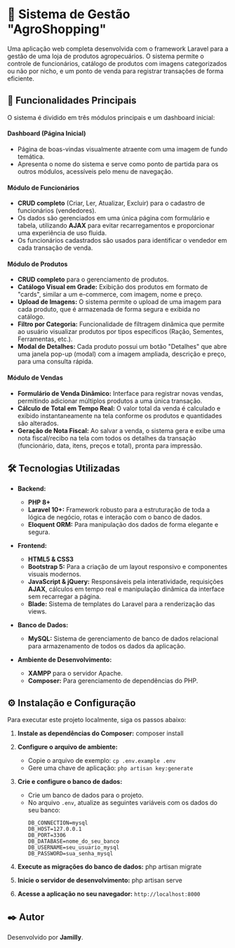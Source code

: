 # 🌾 Sistema de Gestão "AgroShopping"

Uma aplicação web completa desenvolvida com o framework Laravel para a gestão de uma loja de produtos agropecuários. O sistema permite o controle de funcionários, catálogo de produtos com imagens categorizados ou não por nicho, e um ponto de venda para registrar transações de forma eficiente.

## 🚀 Funcionalidades Principais

O sistema é dividido em três módulos principais e um dashboard inicial:

#### **Dashboard (Página Inicial)**
- Página de boas-vindas visualmente atraente com uma imagem de fundo temática.
- Apresenta o nome do sistema e serve como ponto de partida para os outros módulos, acessíveis pelo menu de navegação.

#### **Módulo de Funcionários**
- **CRUD completo** (Criar, Ler, Atualizar, Excluir) para o cadastro de funcionários (vendedores).
- Os dados são gerenciados em uma única página com formulário e tabela, utilizando **AJAX** para evitar recarregamentos e proporcionar uma experiência de uso fluida.
- Os funcionários cadastrados são usados para identificar o vendedor em cada transação de venda.

#### **Módulo de Produtos**
- **CRUD completo** para o gerenciamento de produtos.
- **Catálogo Visual em Grade:** Exibição dos produtos em formato de "cards", similar a um e-commerce, com imagem, nome e preço.
- **Upload de Imagens:** O sistema permite o upload de uma imagem para cada produto, que é armazenada de forma segura e exibida no catálogo.
- **Filtro por Categoria:** Funcionalidade de filtragem dinâmica que permite ao usuário visualizar produtos por tipos específicos (Ração, Sementes, Ferramentas, etc.).
- **Modal de Detalhes:** Cada produto possui um botão "Detalhes" que abre uma janela pop-up (modal) com a imagem ampliada, descrição e preço, para uma consulta rápida.

#### **Módulo de Vendas**
- **Formulário de Venda Dinâmico:** Interface para registrar novas vendas, permitindo adicionar múltiplos produtos a uma única transação.
- **Cálculo de Total em Tempo Real:** O valor total da venda é calculado e exibido instantaneamente na tela conforme os produtos e quantidades são alterados.
- **Geração de Nota Fiscal:** Ao salvar a venda, o sistema gera e exibe uma nota fiscal/recibo na tela com todos os detalhes da transação (funcionário, data, itens, preços e total), pronta para impressão.

## 🛠️ Tecnologias Utilizadas

- **Backend:**
  - **PHP 8+**
  - **Laravel 10+:** Framework robusto para a estruturação de toda a lógica de negócio, rotas e interação com o banco de dados.
  - **Eloquent ORM:** Para manipulação dos dados de forma elegante e segura.

- **Frontend:**
  - **HTML5 & CSS3**
  - **Bootstrap 5:** Para a criação de um layout responsivo e componentes visuais modernos.
  - **JavaScript & jQuery:** Responsáveis pela interatividade, requisições **AJAX**, cálculos em tempo real e manipulação dinâmica da interface sem recarregar a página.
  - **Blade:** Sistema de templates do Laravel para a renderização das views.

- **Banco de Dados:**
  - **MySQL:** Sistema de gerenciamento de banco de dados relacional para armazenamento de todos os dados da aplicação.

- **Ambiente de Desenvolvimento:**
  - **XAMPP** para o servidor Apache.
  - **Composer:** Para gerenciamento de dependências do PHP.

## ⚙️ Instalação e Configuração

Para executar este projeto localmente, siga os passos abaixo:

1. **Instale as dependências do Composer:**
    composer install

3.  **Configure o arquivo de ambiente:**
    - Copie o arquivo de exemplo: `cp .env.example .env`
    - Gere uma chave de aplicação: `php artisan key:generate`

4.  **Crie e configure o banco de dados:**
    - Crie um banco de dados para o projeto.
    - No arquivo `.env`, atualize as seguintes variáveis com os dados do seu banco:
      ```
      DB_CONNECTION=mysql
      DB_HOST=127.0.0.1
      DB_PORT=3306
      DB_DATABASE=nome_do_seu_banco
      DB_USERNAME=seu_usuario_mysql
      DB_PASSWORD=sua_senha_mysql
      ```

5.  **Execute as migrações do banco de dados:**
    php artisan migrate

7.  **Inicie o servidor de desenvolvimento:**
    php artisan serve

8.  **Acesse a aplicação no seu navegador:** `http://localhost:8000`

## ✒️ Autor

Desenvolvido por **Jamilly**.
